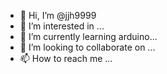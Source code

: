 - 👋 Hi, I’m @jjh9999
- 👀 I’m interested in ...
- 🌱 I’m currently learning arduino...
- 💞️ I’m looking to collaborate on ...
- 📫 How to reach me ...

<!---
jjh9999/jjh9999 is a ✨ special ✨ repository because its `README.md` (this file) appears on your GitHub profile.
You can click the Preview link to take a look at your changes.
--->
